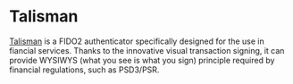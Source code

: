 # Talisman

[Talisman](https://wultra.com/talisman) is a FIDO2 authenticator specifically designed for the use in fiancial services. Thanks to the innovative visual transaction signing, it can provide WYSIWYS (what you see is what you sign) principle required by financial regulations, such as PSD3/PSR.